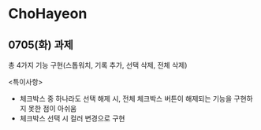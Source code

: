 # ChoHayeon
## 0705(화) 과제
총 4가지 기능 구현(스톱워치, 기록 추가, 선택 삭제, 전체 삭제)

<특이사항>
- 체크박스 중 하나라도 선택 해제 시, 전체 체크박스 버튼이 해제되는 기능을 구현하지 못한 점이 아쉬움
- 체크박스 선택 시 컬러 변경으로 구현